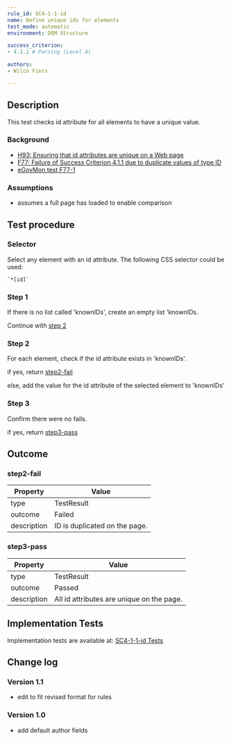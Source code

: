 ```yaml
---
rule_id: SC4-1-1-id
name: Define unique ids for elements
test_mode: automatic
environment: DOM Structure

success_criterion:
- 4.1.1 # Parsing (Level A)

authors:
- Wilco Fiers

---
```


## Description

This test checks id attribute for all elements to have a unique value.

### Background

- [H93: Ensuring that id attributes are unique on a Web page](http://www.w3.org/TR/2014/NOTE-WCAG20-TECHS-20140311/H93)
- [F77: Failure of Success Criterion 4.1.1 due to duplicate values of type ID](http://www.w3.org/TR/2014/NOTE-WCAG20-TECHS-20140311/F77)
- [eGovMon test F77-1](http://wiki.egovmon.no/wiki/SC4.1.1#ID:_F77-1)

### Assumptions

- assumes a full page has loaded to enable comparison

## Test procedure

### Selector

Select any element with an id attribute. The following CSS selector could be used: 

    `*[id]`

### Step 1

If there is no list called 'knownIDs', create an empty list 'knownIDs.

Continue with [step 2](#step-2)

### Step 2

For each element, check if the id attribute exists in 'knownIDs'.

if yes, return [step2-fail](#step2-fail)

else, add the value for the id attribute of the selected element to 'knownIDs'

### Step 3

Confirm there were no fails.

if yes, return [step3-pass](#step3-pass)

## Outcome

### step2-fail

| Property    | Value
|-------------|-----
| type        | TestResult
| outcome     | Failed
| description | ID <attribute-value> is duplicated on the page.

### step3-pass

| Property    | Value
|-------------|-----
| type        | TestResult
| outcome     | Passed
| description | All id attributes are unique on the page.

## Implementation Tests

Implementation tests are available at: [SC4-1-1-id Tests](SC4-1-1-id.test.md)

## Change log

### Version 1.1
- edit to fit revised format for rules

### Version 1.0
- add default author fields
